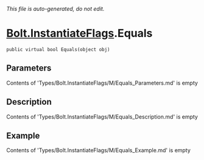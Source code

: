 *This file is auto-generated, do not edit.*

# [Bolt.InstantiateFlags](Types/Bolt.InstantiateFlags.md).Equals
`public virtual bool Equals(object obj)`
## Parameters
Contents of 'Types/Bolt.InstantiateFlags/M/Equals_Parameters.md' is empty
## Description
Contents of 'Types/Bolt.InstantiateFlags/M/Equals_Description.md' is empty
## Example
Contents of 'Types/Bolt.InstantiateFlags/M/Equals_Example.md' is empty
